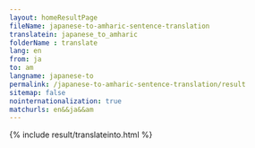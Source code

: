 ```yaml
---
layout: homeResultPage
fileName: japanese-to-amharic-sentence-translation
translatein: japanese_to_amharic
folderName : translate
lang: en
from: ja
to: am
langname: japanese-to
permalink: /japanese-to-amharic-sentence-translation/result
sitemap: false
nointernationalization: true
matchurls: en&&ja&&am
---
```

{% include result/translateinto.html %}

<script src="/js/result/translation.js" data-foldername="{{page.folderName}}" data-lang="{{page.lang}}"></script>
